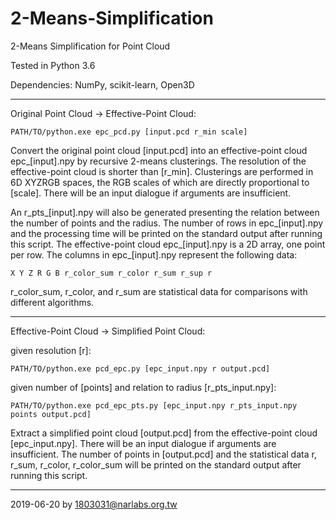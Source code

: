 # 2-Means-Simplification
2-Means Simplification for Point Cloud

Tested in Python 3.6

Dependencies: NumPy, scikit-learn, Open3D

---
Original Point Cloud → Effective-Point Cloud:

```
PATH/TO/python.exe epc_pcd.py [input.pcd r_min scale]
```

Convert the original point cloud [input.pcd] into an effective-point cloud epc_[input].npy by recursive 2-means clusterings.  The resolution of the effective-point cloud is shorter than [r_min].  Clusterings are performed in 6D XYZRGB spaces, the RGB scales of which are directly proportional to [scale].  There will be an input dialogue if arguments are insufficient.

An r_pts_[input].npy will also be generated presenting the relation between the number of points and the radius.  The number of rows in epc_[input].npy and the processing time will be printed on the standard output after running this script.  The effective-point cloud epc_[input].npy is a 2D array, one point per row.  The columns in epc_[input].npy represent the following data:
```
X Y Z R G B r_color_sum r_color r_sum r_sup r
```
r_color_sum, r_color, and r_sum are statistical data for comparisons with different algorithms.

---
Effective-Point Cloud → Simplified Point Cloud:

given resolution [r]:
```
PATH/TO/python.exe pcd_epc.py [epc_input.npy r output.pcd]
```

given number of [points] and relation to radius [r_pts_input.npy]:
```
PATH/TO/python.exe pcd_epc_pts.py [epc_input.npy r_pts_input.npy points output.pcd]
```

Extract a simplified point cloud [output.pcd] from the effective-point cloud [epc_input.npy].  There will be an input dialogue if arguments are insufficient.  The number of points in [output.pcd] and the statistical data r, r_sum, r_color, r_color_sum will be printed on the standard output after running this script.

---
2019-06-20 by 1803031@narlabs.org.tw
